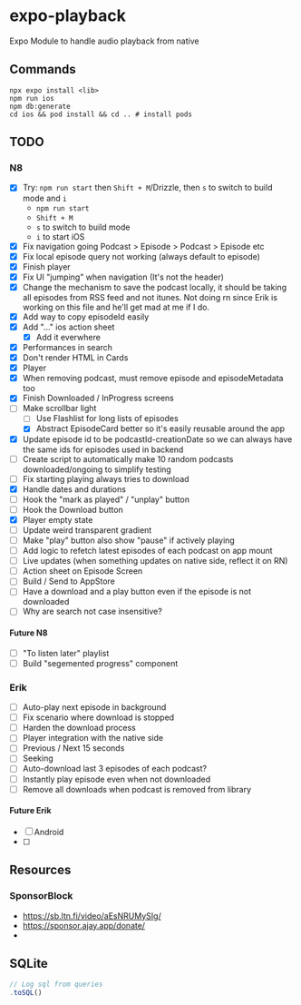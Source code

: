 # expo-playback

Expo Module to handle audio playback from native

## Commands

```shell
npx expo install <lib>
npm run ios
npm db:generate
cd ios && pod install && cd .. # install pods
```

## TODO

### N8

- [x] Try: `npm run start` then `Shift + M`/Drizzle, then `s` to switch to build mode and `i`
  - `npm run start`
  - `Shift + M`
  - `s` to switch to build mode
  - `i` to start iOS
- [x] Fix navigation going Podcast > Episode > Podcast > Episode etc
- [x] Fix local episode query not working (always default to episode)
- [x] Finish player
- [x] Fix UI "jumping" when navigation (It's not the header)
- [x] Change the mechanism to save the podcast locally, it should be taking all episodes from RSS feed and not itunes. Not doing rn since Erik is working on this file and he'll get mad at me if I do.
- [x] Add way to copy episodeId easily
- [x] Add "..." ios action sheet
  - [x] Add it everwhere
- [x] Performances in search
- [x] Don't render HTML in Cards
- [x] Player
- [x] When removing podcast, must remove episode and episodeMetadata too
- [x] Finish Downloaded / InProgress screens
- [ ] Make scrollbar light
  - [ ] Use Flashlist for long lists of episodes
  - [x] Abstract EpisodeCard better so it's easily reusable around the app
- [x] Update episode id to be podcastId-creationDate so we can always have the same ids for episodes used in backend
- [ ] Create script to automatically make 10 random podcasts downloaded/ongoing to simplify testing
- [ ] Fix starting playing always tries to download
- [x] Handle dates and durations
- [ ] Hook the "mark as played" / "unplay" button
- [ ] Hook the Download button
- [x] Player empty state
- [ ] Update weird transparent gradient
- [ ] Make "play" button also show "pause" if actively playing
- [ ] Add logic to refetch latest episodes of each podcast on app mount
- [ ] Live updates (when something updates on native side, reflect it on RN)
- [ ] Action sheet on Episode Screen
- [ ] Build / Send to AppStore
- [ ] Have a download and a play button even if the episode is not downloaded
- [ ] Why are search not case insensitive?

#### Future N8

- [ ] "To listen later" playlist
- [ ] Build "segemented progress" component

### Erik

- [ ] Auto-play next episode in background
- [ ] Fix scenario where download is stopped
- [ ] Harden the download process
- [ ] Player integration with the native side
- [ ] Previous / Next 15 seconds
- [ ] Seeking
- [ ] Auto-download last 3 episodes of each podcast?
- [ ] Instantly play episode even when not downloaded
- [ ] Remove all downloads when podcast is removed from library

#### Future Erik

- [ ] Android
- [ ]

## Resources

### SponsorBlock

- https://sb.ltn.fi/video/aEsNRUMySIg/
- https://sponsor.ajay.app/donate/
-

## SQLite

```ts
// Log sql from queries
.toSQL()
```

